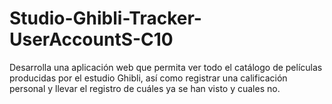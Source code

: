# Studio-Ghibli-Tracker-UserAccountS-C10
Desarrolla una aplicación web que permita ver todo el catálogo de películas producidas por el estudio Ghibli, así como registrar una calificación personal y llevar el registro de cuáles ya se han visto y cuales no.
